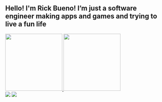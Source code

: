 ## Hello! I'm Rick Bueno! I’m just a software engineer making apps and games and trying to live a fun life

<div>
  <a href="https://github.com/bueno">
  <img height="180em" src="https://github-readme-stats.vercel.app/api?username=bueno&show_icons=true&theme=cobalt&include_all_commits=true&count_private=true"/>
  <img height="180em" src="https://github-readme-stats.vercel.app/api/top-langs/?username=bueno&layout=compact&langs_count=7&theme=cobalt"/>
</div>
 
<div> 
  <a href="https://www.instagram.com/rickgood_/" target="_blank"><img src="https://img.shields.io/badge/-Instagram-%23E4405F?style=for-the-badge&logo=instagram&logoColor=white" target="_blank"></a>
  <a href="https://www.linkedin.com/in/riquebueno/" target="_blank"><img src="https://img.shields.io/badge/-LinkedIn-%230077B5?style=for-the-badge&logo=linkedin&logoColor=white" target="_blank"></a> 
  
</div>



